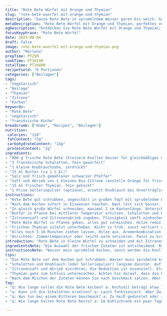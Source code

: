 ```yaml
---
title: "Rote Bete Würfel mit Orange und Thymian"
slug: "rote-bete-wuerfel-mit-orange-und-thymian"
description: "Ganze Rote Bete in sprudelndem Wasser garen bis weich. Geschälte Würfel in Butter mit fein gehacktem Rosmarin und Schalotten anziehen. Knoblauch kurz mitrösten. Orangensaft reduziert zu sirupartiger Konsistenz, Zitronenzesten für Frische. Am Ende frischer Thymian untergehoben. Salz, Pfeffer nach Gefühl. Ruhezeit wichtig, damit sich die Aromen verbinden. Perfekt als Beilage oder vegetarisches Gericht. Varianten mit Kräutern und Buttergrüßen geben Tiefe. Wer keine frischen Schalotten hat nimmt Lauch. Selleriepulver ergänzt gut wenn kein Knoblauch da, mildert scharfen Geschmack."
metaDescription: "Rote Bete Würfel mit Orange und Thymian; perfektes vegetarisches Gericht mit frischen Aromen und tiefen Geschmackselementen"
ogDescription: "Entdecken Sie Rote Bete Würfel mit Orange und Thymian; eine köstliche vegetarische Beilage, die Ihre Geschmacksknospen begeistert"
focusKeyphrase: "Rote Bete Würfel"
date: 2025-08-04
draft: false
image: rote-bete-wuerfel-mit-orange-und-thymian.png
author: "Marlena"
prepTime: PT25M
cookTime: PT1H15M
totalTime: PT1H40M
recipeYield: "6 Portionen"
categories: ["Beilagen"]
tags:
- "Vegetarisch"
- "Beilage"
- "Thymian"
- "Zitrone"
- "Kochen"
keywords:
- "Rote Bete"
- "vegetarisch"
- "französische Küche"
breadcrumb: ["Home", "Recipes", "Beilagen"]
nutrition: 
 calories: "110"
 fatContent: "5g"
 carbohydrateContent: "14g"
 proteinContent: "2g"
ingredients:
- "800 g frische Rote Bete (kleinere Knollen besser für gleichmäßiges Garen)"
- "3 französische Schalotten, fein gewürfelt"
- "1 kleine Knoblauchzehe, zerdrückt"
- "25 ml Butter (ca 1 ½ EL)"
- "Salz und frisch gemahlener schwarzer Pfeffer"
- "Saft und Abrieb von 1 kleinen Bio-Zitrone (anstelle Orange für frischere Säure)"
- "15 ml frischer Thymian, fein gehackt"
- "1 Prise Selleriepulver (optional, ersetzt Knoblauch bei Unverträglichkeit)"
instructions:
- "Rote Bete gut schrubben, ungeschält in großen Topf mit sprudelndem Wasser geben. Bei mittlerer Hitze etwa 1 Stunde garen, Test mit Messer wichtig – soll leicht durchdringen, aber kein matschiges Inneres."
- "Nach dem Kochen sofort in Eiswasser tauchen, Haut löst sich besser. Vorsichtig mit Küchenhandtuch abreiben und schälen."
- "In gleich große Würfel schneiden, maximal 2 cm Kantenlänge. Unterschiedliche Größen beeinflussen Garzeit und Textur – lieber etwas größer als zu klein, damit Biss bleibt."
- "Butter in Pfanne bei mittlerer Temperatur erhitzen. Schalotten und Knoblauch (oder Selleriepulver) zugeben, langsam glasig dünsten - auf keinen Fall Farbe nehmen lassen, sonst bitter."
- "Zitronensaft und Zitronenabrieb zugeben, Flüssigkeit sanft einkochen bis Sirup-Konsistenz entsteht. Zwischendurch mit Holzlöffel vorsichtig rühren, leichte Blasen und dickflüssige Oberfläche sichtbar."
- "Rote Bete Würfel in Pfanne geben, alles gut vermischen. Hitze reduzieren, Pfanne abdecken, warm halten."
- "Frischen Thymian zuletzt unterheben. Nicht zu früh, sonst verliert er Aroma und wird herb."
- "Alles noch 5-10 Minuten ziehen lassen, Hitze aus. Aromenkombination entfaltet sich erst nach Ruhephase. Salzen, pfeffern nach Geschmack. Eher zurückhaltend salzen, sonst ändert sich Textur der Bete."
- "Anrichten: Zimmertemperatur oder leicht warm servieren. Passt zu kräftigen Salaten oder geröstetem Brot. Lange stehende Rote Bete verliert schnell an Intensität, frisch zubereiten."
introduction: "Rote Bete in kleine Würfel zu schneiden und mit Zitronen anstelle von Orange zu kombinieren, habe ich mehrfach probiert. Die leichtere Säure und der zarte Thymian geben dem Gericht eine frischere Note als die klassische orange-Variante. Das langsame Garen in kochendem Wasser erfordert Geduld, aber es lohnt sich – egal wie viele Kilo ich zwischendurch verarbeitet habe, die Größe der Knollen bestimmt die Garzeit. Ebenfalls ein Trick: Nach dem Garen sofort in kaltem Wasser abschrecken, sonst werden sie schwer zu schälen. Ich ersetze meist Knoblauch durch Selleriepulver, wenn ich Gäste habe, die empfindlich reagieren. Kleiner Hack: Dünste Schalotten und Knoblauch langsam, ohne Farbe, das verhindert die beim Nachgaren auftretende Bitterkeit."
ingredientsNote: "Die Auswahl der frischen Zutaten ist entscheidend. Rote Bete möglichst frisch und klein wählen, so ist die Garzeit gleichmäßiger. Große Knollen neigen dazu, außen weich und innen noch fest zu bleiben. Bio-Zitronen schmecken intensiver und bringen zusätzlich Frische. Für die Butter nehme ich gerne eine gesalzene, sie bringt mehr Tiefe, die nicht zu dominant wirkt. Schalotten sind milder als normale Zwiebeln, passen besser in das delikate Gesamtbild. Das Selleriepulver ist optional, mildert aber die Schärfe, wenn Knoblauch zu intensiv ist oder gar nicht vertragen wird. Bei Zeitmangel können vorgegarten Rote Bete Würfel gekauft werden, aber nichts ersetzt das Aroma frisch gekochter Knollen."
instructionsNote: "Wasser muss sprudelnd kochen, sonst werden die Knollen zäh. Gartest mit spitzem Messer – reinstechen, kein Widerstand, aber kein fallsiger Kern. Das Kaltbad nach dem Kochen erleichtert nicht nur das Schälen, sondern stoppt die Garzeit abrupt. Würfert gleichförmig schneiden, es sichert gleichmäßige Textur. Butter nicht zu heiß, Schalotten brauchen Hitze, aber dürfen nicht braun werden, das macht Geschmack bitter. Die Reduktion vom Zitronensaft ergibt ein sirupartiges Glossy-Finish, wer es zu dünn lässt, fehlt der dezente Glanz und die Aromenkonzentration. Frischen Thymian wirklich erst ganz zum Schluss zufügen, sonst wird’s bitter. Im Nachgang salzen; wenn zu früh, verändert sich die Textur der Rote Bete. Praxis-Tipp: Wenn das Gericht nach dem Mischen noch zu trocken wirkt, etwas Butter oder ein paar Tropfen Olivenöl einrühren. Ruhezeit vor dem Servieren verlängert die Geschmacksentwicklung."
tips:
- "Die Rote Bete vor dem Kochen gut schrubben. Wasser muss sprudelnd kochen. Das sorgt für gleichmäßiges Garen. Kantenlänge der Würfel maximal 2 cm. Größere Stücke behalten Biss. Dann schälen. Kalt abschrecken macht es leichter."
- "Schalotten und Knoblauch (oder Selleriepulver) langsam dünsten. Auf keinen Fall färben lassen. Das macht bitter. Hitze zurücknehmen, wenn sie glasig sind. Aromatik muss ausgeglichen bleiben. Geduld ist wichtig hier."
- "Zitronensaft und Abrieb einrühren; die Reduktion ist essenziell. Etwa bis sirupartige Konsistenz. Rühren nicht vergessen. Blasen zeigen, dass es funktioniert. Die ganze Zeit dabei sein, sonst könnte es anbrennen."
- "Thymian ganz zum Schluss untermischen. Achten Sie darauf, dass die Hitze niedrig bleibt. Frühes Hinzufügen macht ihn bitter. Für mehr Frische auch andere Kräuter wagen. Aber nicht übertreiben, Balance ist wichtig."
- "Nach dem Mischen der Zutaten können Sie nach Geschmack salzen. Aber Vorsicht. Zu frühes Salzen verändert die Textur der Rote Bete. Wenn zu trocken wirkt – Butter oder Olivenöl hinzufügen. Schmeckt immer besser damit."
faq:
- "q: Wie lange sollen die Rote Bete kochen? a: Kochzeit beträgt etwa 1 Stunde. Das hängt von der Größe ab. Ein spitzes Messer stechen, kein Widerstand. Aber kein zerflüssiger Kern."
- "q: Kann ich die Schalotten ersetzen? a: Lauch funktioniert. Aber Zwiebeln haben andere Intensität. Ein milder Geschmack ist gefragt. Ideal gerade für dieses Gericht."
- "q: Was tun bei einem Bitteren Geschmack? a: Zu heiß gedünstet oder zu früh gesalzen? Kühlere Temperaturen beim Dünsten sind wichtig. Geduld ist alles, damit nichts anbrennt."
- "q: Wie lange halten Rote Bete Reste? a: Im Kühlschrank ein paar Tage. Am besten in einer luftdichten Box. Geschmack verliert schnell Intensität nach dem ersten Tag."

---
```

